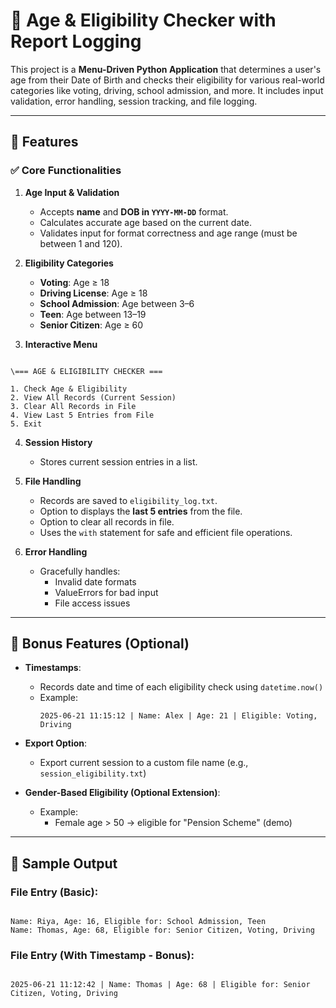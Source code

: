 # 🎯 Age & Eligibility Checker with Report Logging

This project is a **Menu-Driven Python Application** that determines a user's age from their Date of Birth and checks their eligibility for various real-world categories like voting, driving, school admission, and more. It includes input validation, error handling, session tracking, and file logging.

---

## 📌 Features

### ✅ Core Functionalities

1. **Age Input & Validation**
   - Accepts **name** and **DOB in `YYYY-MM-DD`** format.
   - Calculates accurate age based on the current date.
   - Validates input for format correctness and age range (must be between 1 and 120).

2. **Eligibility Categories**
   - **Voting**: Age ≥ 18
   - **Driving License**: Age ≥ 18
   - **School Admission**: Age between 3–6
   - **Teen**: Age between 13–19
   - **Senior Citizen**: Age ≥ 60

3. **Interactive Menu**
```

\=== AGE & ELIGIBILITY CHECKER ===

1. Check Age & Eligibility
2. View All Records (Current Session)
3. Clear All Records in File
4. View Last 5 Entries from File
5. Exit

````

4. **Session History**
   - Stores current session entries in a list.

5. **File Handling**
   - Records are saved to `eligibility_log.txt`.
   - Option to displays the **last 5 entries** from the file.
   - Option to clear all records in file.
   - Uses the `with` statement for safe and efficient file operations.

6. **Error Handling**
   - Gracefully handles:
     - Invalid date formats
     - ValueErrors for bad input
     - File access issues

---

## 🌟 Bonus Features (Optional)

- **Timestamps**:
  - Records date and time of each eligibility check using `datetime.now()`  
  - Example:
    ```
    2025-06-21 11:15:12 | Name: Alex | Age: 21 | Eligible: Voting, Driving
    ```

- **Export Option**:
  - Export current session to a custom file name (e.g., `session_eligibility.txt`)

- **Gender-Based Eligibility (Optional Extension)**:
  - Example:
    - Female age > 50 → eligible for "Pension Scheme" (demo)

---

## 🧪 Sample Output

### File Entry (Basic):

````

Name: Riya, Age: 16, Eligible for: School Admission, Teen
Name: Thomas, Age: 68, Eligible for: Senior Citizen, Voting, Driving

````

### File Entry (With Timestamp - Bonus):

````

2025-06-21 11:12:42 | Name: Thomas | Age: 68 | Eligible for: Senior Citizen, Voting, Driving

````


